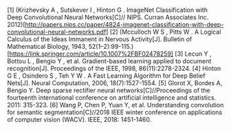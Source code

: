 [1] (Krizhevsky A , Sutskever I , Hinton G . ImageNet Classification with Deep Convolutional Neural Networks[C]// NIPS. Curran Associates Inc. 2012)[http://papers.nips.cc/paper/4824-imagenet-classification-with-deep-convolutional-neural-networks.pdf]
[2] (Mcculloch W S , Pitts W . A Logical Calculus of the Ideas Immanent in Nervous Activity[J]. Bulletin of Mathematical Biology, 1943, 52(1–2):99-115.)[https://link.springer.com/article/10.1007%2FBF02478259]
[3] Lecun Y , Bottou L , Bengio Y , et al. Gradient-based learning applied to document recognition[J]. Proceedings of the IEEE, 1998, 86(11):2278-2324.
[4] Hinton G E , Osindero S , Teh Y W . A Fast Learning Algorithm for Deep Belief Nets[J]. Neural Computation, 2006, 18(7):1527-1554.
[5] Glorot X, Bordes A, Bengio Y. Deep sparse rectifier neural networks[C]//Proceedings of the fourteenth international conference on artificial intelligence and statistics. 2011: 315-323.
[6] Wang P, Chen P, Yuan Y, et al. Understanding convolution for semantic segmentation[C]//2018 IEEE winter conference on applications of computer vision (WACV). IEEE, 2018: 1451-1460.

